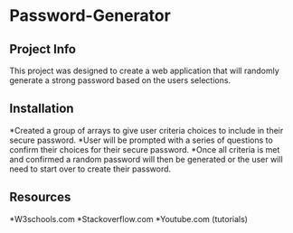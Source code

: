# Password-Generator

## Project Info

This project was designed to create a web application that will randomly generate a strong password based on the users selections. 

## Installation 

*Created a group of arrays to give user criteria choices to include in their secure password. 
*User will be prompted with a series of questions to confirm their choices for their secure password. 
*Once all criteria is met and confirmed a random password will then be generated or the user will need to start over to create their password. 

## Resources

*W3schools.com
*Stackoverflow.com
*Youtube.com (tutorials)


